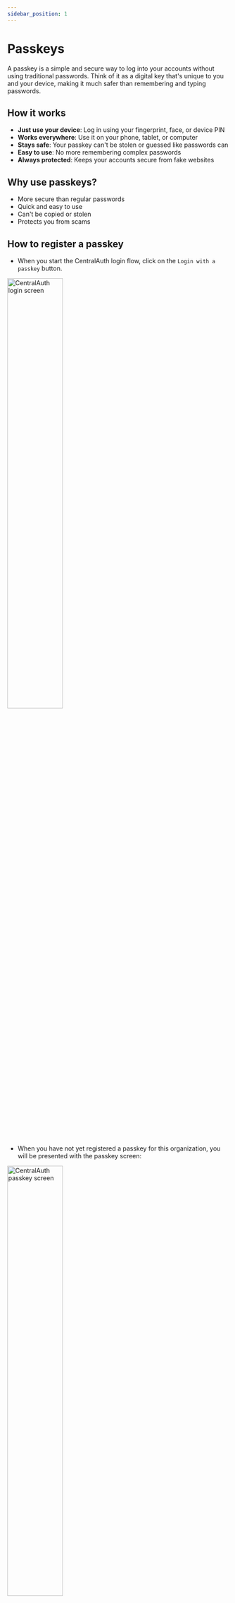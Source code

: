 ```yaml
---
sidebar_position: 1
---
```


# Passkeys

A passkey is a simple and secure way to log into your accounts without using traditional passwords. Think of it as a digital key that's unique to you and your device, making it much safer than remembering and typing passwords.

## How it works

- **Just use your device**: Log in using your fingerprint, face, or device PIN
- **Works everywhere**: Use it on your phone, tablet, or computer
- **Stays safe**: Your passkey can't be stolen or guessed like passwords can
- **Easy to use**: No more remembering complex passwords
- **Always protected**: Keeps your accounts secure from fake websites

## Why use passkeys?

- More secure than regular passwords
- Quick and easy to use
- Can't be copied or stolen
- Protects you from scams

## How to register a passkey

- When you start the CentralAuth login flow, click on the `Login with a passkey` button. 

<img src="/img/LoginScreen.png" alt="CentralAuth login screen" width="50%" height="50%" />

- When you have not yet registered a passkey for this organization, you will be presented with the passkey screen:

<img src="/img/PasskeyScreen.png" alt="CentralAuth passkey screen" width="50%" height="50%" />

- Click the `Register a new passkey` button to start the registration process.

<img src="/img/PasskeyRegistrationScreen.png" alt="CentralAuth registration screen" width="50%" height="50%" />

- Enter your email address and click the `Log in` button. You will receive an email with a 5-digit code. Enter the code to verify your email address.

- You will be asked to set up your passkey. This process will vary depending on the device you are using, e.g.:

  - **Windows**: Windows Hello, PIN or password
  - **Android**: Fingerprint, Face Unlock or PIN
  - **iOS**: FaceID, TouchID or PIN 

- Once you have set up your passkey, it will be saved on your device and you can use it to log in anywhere you use the same account.

## How to use an existing passkey

- When you start the CentralAuth login flow, click on the `Login with a passkey` button.

<img src="/img/LoginScreen.png" alt="CentralAuth login screen" width="50%" height="50%" />

- When you have already registered a passkey for this organization in this browser, you will be presented with the passkey prompt from your device. Otherwise, you will be presented with the passkey screen:

<img src="/img/PasskeyScreen.png" alt="CentralAuth passkey screen" width="50%" height="50%" />

- Click the `Use an existing passkey` button to show the passkey prompt from your device.

- Follow the instructions on your device to log in using your passkey.